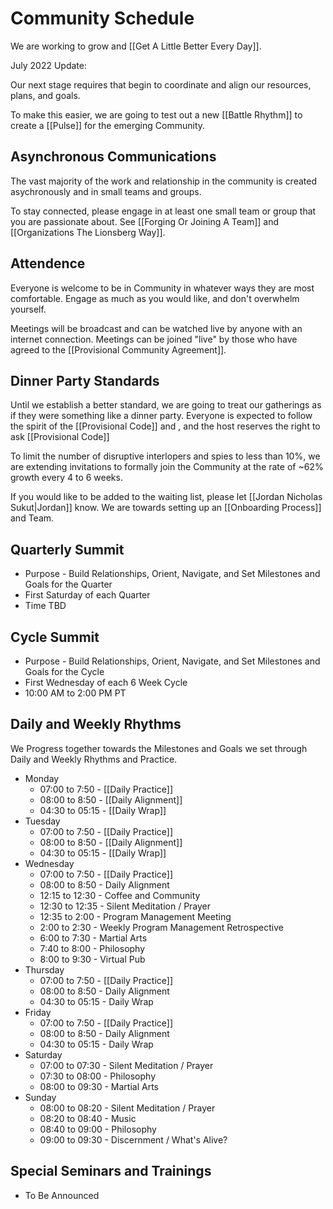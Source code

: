 # Community Schedule
We are working to grow and [[Get A Little Better Every Day]]. 

July 2022 Update: 

Our next stage requires that begin to coordinate and align our resources, plans, and goals. 

To make this easier, we are going to test out a new [[Battle Rhythm]] to create a [[Pulse]] for the emerging Community. 

## Asynchronous Communications
The vast majority of the work and relationship in the community is created asychronously and in small teams and groups. 

To stay connected, please engage in at least one small team or group that you are passionate about. See [[Forging Or Joining A Team]] and [[Organizations The Lionsberg Way]]. 

## Attendence 
Everyone is welcome to be in Community in whatever ways they are most comfortable. Engage as much as you would like, and don't overwhelm yourself. 

Meetings will be broadcast and can be watched live by anyone with an internet connection. Meetings can be joined "live" by those who have agreed to the [[Provisional Community Agreement]].  

## Dinner Party Standards
Until we establish a better standard, we are going to treat our gatherings as if they were something like a dinner party. Everyone is expected to follow the spirit of the [[Provisional Code]] and , and the host reserves the right to ask [[Provisional Code]] 


To limit the number of disruptive interlopers and spies to less than 10%, we are extending invitations to formally join the Community at the rate of ~62% growth every 4 to 6 weeks. 

If you would like to be added to the waiting list, please let [[Jordan Nicholas Sukut|Jordan]] know. We are towards setting up an [[Onboarding Process]] and Team. 

## Quarterly Summit
- Purpose - Build Relationships, Orient, Navigate, and Set Milestones and Goals for the Quarter
- First Saturday of each Quarter 
- Time TBD

## Cycle Summit
- Purpose - Build Relationships, Orient, Navigate, and Set Milestones and Goals for the Cycle 
- First Wednesday of each 6 Week Cycle 
- 10:00 AM to 2:00 PM PT 

## Daily and Weekly Rhythms 
We Progress together towards the Milestones and Goals we set through Daily and Weekly Rhythms and Practice. 

- Monday
	- 07:00 to 7:50 - [[Daily Practice]]  
	- 08:00 to 8:50 -  [[Daily Alignment]]   
	- 04:30 to 05:15 - [[Daily Wrap]]  
- Tuesday 
	- 07:00 to 7:50 - [[Daily Practice]]  
	- 08:00 to 8:50 -  [[Daily Alignment]] 
	- 04:30 to 05:15 - [[Daily Wrap]]  
- Wednesday 
	- 07:00 to 7:50 - [[Daily Practice]]  
	- 08:00 to 8:50 -  Daily Alignment
	- 12:15 to 12:30 - Coffee and Community
	- 12:30 to 12:35 - Silent Meditation / Prayer  
	- 12:35 to 2:00 - Program Management Meeting
	- 2:00 to 2:30 - Weekly Program Management Retrospective 
	- 6:00 to 7:30 - Martial Arts  
	- 7:40 to 8:00 - Philosophy 
	- 8:00 to 9:30 - Virtual Pub 
- Thursday
	- 07:00 to 7:50 - [[Daily Practice]]  
	- 08:00 to 8:50 -  Daily Alignment 
	- 04:30 to 05:15 - Daily Wrap 
- Friday
	- 07:00 to 7:50 - [[Daily Practice]]  
	- 08:00 to 8:50 -  Daily Alignment 
	- 04:30 to 05:15 - Daily Wrap 
- Saturday
	- 07:00 to 07:30 - Silent Meditation / Prayer
	- 07:30 to 08:00 - Philosophy 
	- 08:00 to 09:30 - Martial Arts  
- Sunday 
	- 08:00 to 08:20 - Silent Meditation / Prayer 
	- 08:20 to 08:40 - Music 
	- 08:40 to 09:00 - Philosophy 
	- 09:00 to 09:30 - Discernment / What's Alive? 

## Special Seminars and Trainings
- To Be Announced 
